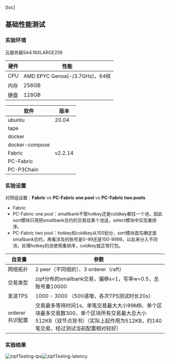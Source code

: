 [toc]

## 基础性能测试

### 实验环境

云服务器SA4.16XLARGE256

| 硬件 | 性能                           |
| ---- | ------------------------------ |
| CPU  | AMD EPYC Genoa(-/3.7GHz)，64核 |
| 内存 | 256GB                          |
| 硬盘 | 128GB                          |

| 软件           | 版本    |
| -------------- | ------- |
| ubuntu         | 20.04   |
| tape           |         |
| docker         |         |
| docker-compose |         |
| Fabric         | v2.2.14 |
| PC-Fabric      |         |
| PC-P3Chain     |         |



### 实验设置

对照组设置：**Fabric** vs **PC-Fabric one pool** vs **PC-Fabric two pools**

- Fabric
- PC-Fabric one pool：smallbank不管hotkey还是coldkey都往一个池，因此sort模块只用把smallbank合约的交易往某个池送，select模块中实现重排序。
- PC-Fabric two pool：hotkey和coldkey从100划分，sort模块首先确定是smallbank合约，再看涉及的账号是0-99还是100-9999，以此来分入不同池，处理hotkey的池使用重排序，coldkey就正常打包。

| 自变量          | 参数                                                         |
| --------------- | ------------------------------------------------------------ |
| 网络拓扑        | 2 peer（不同组织）、3 orderer（raft）                        |
| 交易类型        | zipf分布的smallbank交易，偏移s=1，写率w=0.5，总账号量10000   |
| 发送TPS         | 1000 - 3000 （500递增，各次TPS测试时长20s）                  |
| orderer共识配置 | 交易最多等待时间1s、单笔交易最大大小99MB、单个区块最多交易数300、单个区块所有交易最大总大小512KB（双节点背书）（实际上起作用为512KB，约140笔交易，经过测试当前配置相对较好） |



### 实验结果

![zipfTesting-tps](.\zipfTesting-tps.png)![zipfTesting-latency](.\zipfTesting-latency.png)
